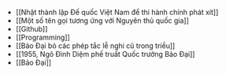 - [[Nhật thành lập Đế quốc Việt Nam để thi hành chính phát xít]]
- [[Một số tên gọi tương ứng với Nguyên thủ quốc gia]]
- [[Github]]
- [[Programming]]
- [[Bảo Đại bỏ các phép tắc lễ nghi cũ trong triều]]
- [[1955, Ngô Đình Diệm phế truất Quốc trưởng Bảo Đại]]
- [[Bảo Đại]]
